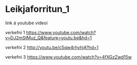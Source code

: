 # Leikjaforritun_1

link á youtube videoi 

verkefni 1
https://www.youtube.com/watch?v=DJ2mStMuz_Q&feature=youtu.be&hd=1

verkefni 2
http://youtu.be/c5qw4rhyhjA?hd=1

verkefni 3
https://www.youtube.com/watch?v=4fXGzZwd15w
